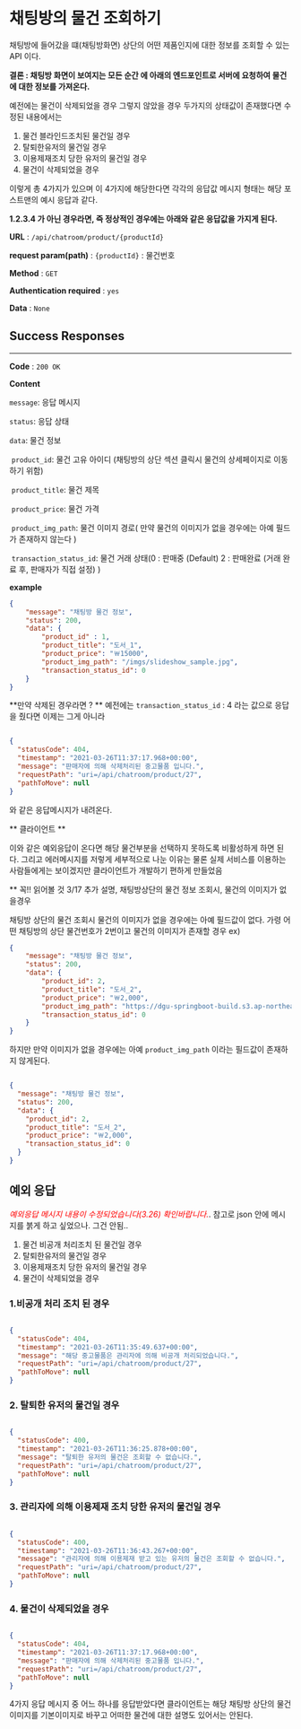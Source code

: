 # 채팅방의 물건 조회하기

채팅방에 들어갔을 떄(채팅방화면) 상단의 어떤 제품인지에 대한 정보를 조회할 수 있는 API 이다.

**결론 : 채팅방 화면이 보여지는 모든 순간 에 아래의 엔드포인트로 서버에 요청하여 물건에 대한 정보를 가져온다.**

예전에는 물건이 삭제되었을 경우 그렇지 않았을 경우 두가지의 상태값이 존재했다면 수정된 내용에서는


1. 물건 블라인드조치된 물건일 경우
2. 탈퇴한유저의 물건일 경우
3. 이용제재조치 당한 유저의 물건일 경우
4. 물건이 삭제되었을 경우

이렇게 총 4가지가 있으며 이 4가지에 해당한다면
각각의 응답값 메시지 형태는 해당 포스트맨의 예시 응답과 같다.

**1.2.3.4 가 아닌 경우라면, 즉 정상적인 경우에는
아래와 같은 응답값을 가지게 된다.**

**URL** : `/api/chatroom/product/{productId}`

**request param(path)** : `{productId}` : 물건번호

**Method** : `GET`

**Authentication required** : `yes`

**Data** : `None`

## Success Responses

___

**Code** : `200 OK`

**Content**

`message`: 응답 메시지

`status`: 응답 상태

`data`: 물건 정보

​		`product_id`: 물건 고유 아이디 (채팅방의 상단 섹션 클릭시 물건의 상세페이지로 이동하기 위함)

​		`product_title`: 물건 제목

​		`product_price`: 물건 가격

​		`product_img_path`: 물건 이미지 경로( 만약 물건의 이미지가 없을 경우에는 아예 필드가 존재하지 않는다 )

​		`transaction_status_id`: 물건 거래 상태(0 : 판매중 (Default)
2 : 판매완료 (거래 완료 후, 판매자가 직접 설정) )

**example**

```json
{
    "message": "채팅방 물건 정보",
    "status": 200,
    "data": {
        "product_id" : 1, 
        "product_title": "도서_1",
        "product_price": "￦15000",
        "product_img_path": "/imgs/slideshow_sample.jpg",
        "transaction_status_id": 0
    }
}
```

**만약 삭제된 경우라면 ? ** 예전에는 `transaction_status_id` : 4 라는 값으로 응답을 줬다면 이제는 그게 아니라


````json

{
  "statusCode": 404,
  "timestamp": "2021-03-26T11:37:17.968+00:00",
  "message": "판매자에 의해 삭제처리된 중고물품 입니다.",
  "requestPath": "uri=/api/chatroom/product/27",
  "pathToMove": null
}

````


와 같은 응답메시지가 내려온다.



** 클라이언트 **

이와 같은 예외응답이 온다면 해당 물건부분을 선택하지 못하도록 비활성하게 하면 된다. 그리고 에러메시지를 저렇게 세부적으로 나눈 이유는 물론 실제 서비스를 이용하는 사람들에게는 보이겠지만 클라이언트가 개발하기 편하게 만들었음



** 꼭!! 읽어볼 것 3/17 추가 설명, 채팅방상단의 물건 정보 조회시, 물건의 이미지가 없을경우

채팅방 상단의 물건 조회시 물건의 이미지가 없을 경우에는 아예 필드값이 없다. 가령
어떤 채팅방의 상단 물건번호가 2번이고 물건의 이미지가 존재할 경우
ex)
```json
{
    "message": "채팅방 물건 정보",
    "status": 200,
    "data": {
        "product_id": 2,
        "product_title": "도서_2",
        "product_price": "￦2,000",
        "product_img_path": "https://dgu-springboot-build.s3.ap-northeast-2.amazonaws.com/sample/145185076_1_1612252036_w292.jpg",
        "transaction_status_id": 0
    }
}
```

하지만 만약 이미지가 없을 경우에는 아예 `product_img_path` 이라는 필드값이 존재하지 않게된다.

````json

{
  "message": "채팅방 물건 정보",
  "status": 200,
  "data": {
    "product_id": 2,
    "product_title": "도서_2",
    "product_price": "￦2,000",
    "transaction_status_id": 0
  }
}

````


## 예외 응답
<span style="color:red">*예외응답 메시지 내용이 수정되었습니다(3.26) 확인바랍니다.*</span>.
참고로 json 안에 메시지를 붉게 하고 싶었으나. 그건 안됨..

1. 물건 비공개 처리조치 된 물건일 경우
2. 탈퇴한유저의 물건일 경우
3. 이용제재조치 당한 유저의 물건일 경우
4. 물건이 삭제되었을 경우


### 1.비공개 처리 조치 된 경우

```json

{
  "statusCode": 404,
  "timestamp": "2021-03-26T11:35:49.637+00:00",
  "message": "해당 중고물품은 관리자에 의해 비공개 처리되었습니다.",
  "requestPath": "uri=/api/chatroom/product/27",
  "pathToMove": null
}

```


### 2. 탈퇴한 유저의 물건일 경우


```json

{
  "statusCode": 400,
  "timestamp": "2021-03-26T11:36:25.878+00:00",
  "message": "탈퇴한 유저의 물건은 조회할 수 없습니다.",
  "requestPath": "uri=/api/chatroom/product/27",
  "pathToMove": null
}

```



### 3. 관리자에 의해 이용제재 조치 당한 유저의 물건일 경우


```json

{
  "statusCode": 400,
  "timestamp": "2021-03-26T11:36:43.267+00:00",
  "message": "관리자에 의해 이용제재 받고 있는 유저의 물건은 조회할 수 없습니다.",
  "requestPath": "uri=/api/chatroom/product/27",
  "pathToMove": null
}

```


### 4. 물건이 삭제되었을 경우


````json

{
  "statusCode": 404,
  "timestamp": "2021-03-26T11:37:17.968+00:00",
  "message": "판매자에 의해 삭제처리된 중고물품 입니다.",
  "requestPath": "uri=/api/chatroom/product/27",
  "pathToMove": null
}


````


4가지 응답 메시지 중 어느 하나를 응답받았다면 클라이언트는 해당 채팅방 상단의 물건 이미지를 
기본이미지로 바꾸고 어떠한 물건에 대한 설명도 있어서는 안된다.